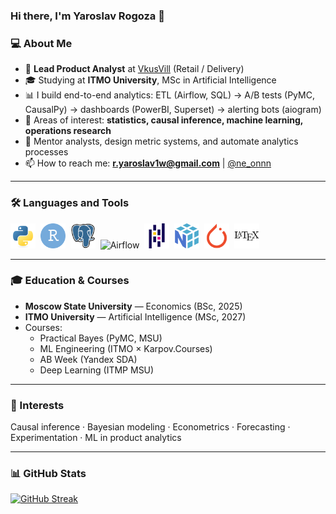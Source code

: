 ### Hi there, I'm Yaroslav Rogoza 👋

### 💻 About Me
- 🧮 **Lead Product Analyst** at [VkusVill](https://www.vkusvill.ru/) (Retail / Delivery)
- 🎓 Studying at **ITMO University**, MSc in Artificial Intelligence
- 📊 I build end-to-end analytics: ETL (Airflow, SQL) → A/B tests (PyMC, CausalPy) → dashboards (PowerBI, Superset) → alerting bots (aiogram)
- 🧠 Areas of interest: **statistics, causal inference, machine learning, operations research**
- 🧩 Mentor analysts, design metric systems, and automate analytics processes
- 📫 How to reach me: **r.yaroslav1w@gmail.com** | [@ne_onnn](https://t.me/ne_onnn)

---

### 🛠️ Languages and Tools
<div>
  <img src="https://github.com/devicons/devicon/blob/master/icons/python/python-original.svg" title="Python" alt="Python" width="40" height="40"/>&nbsp;
  <img src="https://github.com/devicons/devicon/blob/master/icons/rstudio/rstudio-original.svg" title="RStudio" alt="RStudio" width="40" height="40"/>&nbsp;
  <img src="https://github.com/devicons/devicon/blob/master/icons/postgresql/postgresql-original.svg" title="PostgreSQL" alt="PostgreSQL" width="40" height="40"/>&nbsp;
  <img src="https://github.com/devicons/devicon/blob/master/icons/airflow/airflow-original.svg" title="Airflow" alt="Airflow" width="40" height="40"/>&nbsp;
  <img src="https://github.com/devicons/devicon/blob/master/icons/pandas/pandas-original.svg" title="pandas" alt="pandas" width="40" height="40"/>&nbsp;
  <img src="https://github.com/devicons/devicon/blob/master/icons/numpy/numpy-original.svg" title="NumPy" alt="NumPy" width="40" height="40"/>&nbsp;
  <img src="https://github.com/devicons/devicon/blob/master/icons/pytorch/pytorch-original.svg" title="PyTorch" alt="PyTorch" width="40" height="40"/>&nbsp;
  <img src="https://github.com/devicons/devicon/blob/master/icons/latex/latex-original.svg" title="LaTeX" alt="LaTeX" width="40" height="40"/>&nbsp;
</div>

---

### 🎓 Education & Courses
- **Moscow State University** — Economics (BSc, 2025)  
- **ITMO University** — Artificial Intelligence (MSc, 2027)  
- Courses:  
  - Practical Bayes (PyMC, MSU)  
  - ML Engineering (ITMO × Karpov.Courses)  
  - AB Week (Yandex SDA)  
  - Deep Learning (ITMP MSU)

---

### 🔬 Interests
Causal inference · Bayesian modeling · Econometrics · Forecasting · Experimentation · ML in product analytics

---

### 📊 GitHub Stats
[![GitHub Streak](http://github-readme-streak-stats.herokuapp.com?user=123yaroslav&theme=dark&hide_border=true)](https://git.io/streak-stats)
